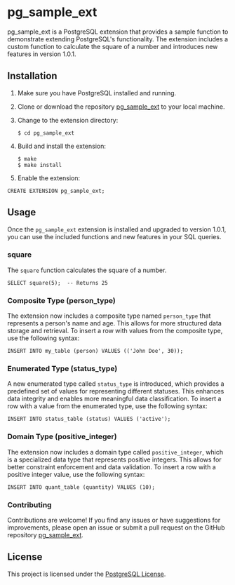 # pg_sample_ext

pg_sample_ext is a PostgreSQL extension that provides a sample function to demonstrate extending PostgreSQL's functionality. The extension includes a custom function to calculate the square of a number and introduces new features in version 1.0.1.

## Installation

1. Make sure you have PostgreSQL installed and running.

2. Clone or download the repository [pg_sample_ext](https://github.com/IshaanAdarsh/pg_sample_ext/tree/main) to your local machine.

3. Change to the extension directory:

   ```
   $ cd pg_sample_ext
   ```

4. Build and install the extension:

   ```
   $ make
   $ make install
   ```

5. Enable the extension: 

```
CREATE EXTENSION pg_sample_ext;
```

## Usage

Once the `pg_sample_ext` extension is installed and upgraded to version 1.0.1, you can use the included functions and new features in your SQL queries.

### square

The `square` function calculates the square of a number.

```
SELECT square(5);  -- Returns 25
```

### Composite Type (person_type)

The extension now includes a composite type named `person_type` that represents a person's name and age. This allows for more structured data storage and retrieval. To insert a row with values from the composite type, use the following syntax:

```
INSERT INTO my_table (person) VALUES (('John Doe', 30));
```

### Enumerated Type (status_type)

A new enumerated type called `status_type` is introduced, which provides a predefined set of values for representing different statuses. This enhances data integrity and enables more meaningful data classification. To insert a row with a value from the enumerated type, use the following syntax:

```
INSERT INTO status_table (status) VALUES ('active');
```

### Domain Type (positive_integer)

The extension now includes a domain type called `positive_integer`, which is a specialized data type that represents positive integers. This allows for better constraint enforcement and data validation. To insert a row with a positive integer value, use the following syntax:

```
INSERT INTO quant_table (quantity) VALUES (10);
```

### Contributing

Contributions are welcome! If you find any issues or have suggestions for improvements, please open an issue or submit a pull request on the GitHub repository [pg_sample_ext](https://github.com/IshaanAdarsh/pg_sample_ext/tree/main).

## License

This project is licensed under the [PostgreSQL License](LICENSE).